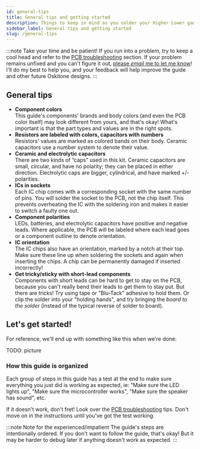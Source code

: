 ```yaml
---
id: general-tips
title: General tips and getting started
description: Things to keep in mind as you solder your Higher Lower game
sidebar_label: General tips and getting started
slug: /general-tips
---
```


:::note
Take your time and be patient! If you run into a problem, try to keep a cool head and refer to the [PCB troubleshooting](pcb-troubleshooting.md) section. If your problem remains unfixed and you can't figure it out, [please _email_ me to let me know](https://www.oskitone.com/contact)! I'll do my best to help you, and your feedback will help improve the guide and other future Oskitone designs.
:::

## General tips

- **Component colors**<br />
  This guide's components' brands and body colors (and even the PCB color itself) may look different from yours, and that's okay! What's important is that the part types and values are in the right spots.
- **Resistors are labeled with colors, capacitors with numbers**<br />
  Resistors' values are marked as colored bands on their body. Ceramic capacitors use a number system to denote their value.
- **Ceramic and electrolytic capacitors**<br />
  There are two kinds of “caps” used in this kit. Ceramic capacitors are small, circular, and have no polarity; they can be placed in either direction. Electrolytic caps are bigger, cylindrical, and have marked +/- polarities.
- **ICs in sockets**<br />
  Each IC chip comes with a corresponding socket with the same number of pins. You will solder the socket to the PCB, not the chip itself. This prevents overheating the IC with the soldering iron and makes it easier to switch a faulty one out.
- **Component polarities**<br />
  LEDs, batteries, and electrolytic capacitors have positive and negative leads. Where applicable, the PCB will be labeled where each lead goes or a component outline to denote orientation.
- **IC orientation**<br />
  The IC chips also have an orientation, marked by a notch at their top. Make sure these line up when soldering the sockets and again when inserting the chips. A chip can be permanently damaged if inserted incorrectly!
- **Get tricky/sticky with short-lead components**<br />
  Components with short leads can be hard to get to stay on the PCB, because you can't really bend their leads to get them to stay put. But there are tricks! Try using tape or "Blu-Tack" adhesive to hold them. Or clip the solder into your "holding hands", and try bringing the _board to the solder_ (instead of the typical reverse of solder to board).

## Let's get started!

For reference, we'll end up with something like this when we're done:

TODO: picture

### How this guide is organized

Each group of steps in this guide has a test at the end to make sure everything you just did is working as expected, ie: "Make sure the LED lights up", "Make sure the microcontroller works", "Make sure the speaker has sound", etc.

If it doesn't work, don't fret! Look over the [PCB troubleshooting](pcb-troubleshooting.md) tips. Don't move on in the instructions until you've got the test working.

:::note Note for the experienced/impatient
The guide's steps are intentionally ordered. If you don't want to follow the guide, that's okay! But it may be harder to debug later if anything doesn't work as expected.
:::
